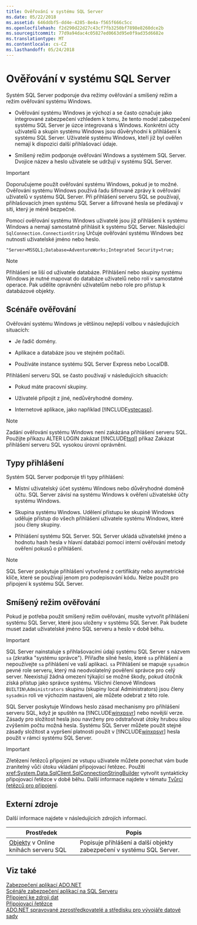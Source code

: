 ```yaml
---
title: Ověřování v systému SQL Server
ms.date: 05/22/2018
ms.assetid: 646ddbf5-dd4e-4285-8e4a-f565f666c5cc
ms.openlocfilehash: f2d290d22d27c43cf7fb3250bf7898e8260dce2b
ms.sourcegitcommit: 77d9a94dac4c05827ed0663d95e0f9ad35d6682e
ms.translationtype: MT
ms.contentlocale: cs-CZ
ms.lasthandoff: 05/24/2018
---
```

# <a name="authentication-in-sql-server"></a>Ověřování v systému SQL Server
Systém SQL Server podporuje dva režimy ověřování a smíšený režim a režim ověřování systému Windows.  
  
-   Ověřování systému Windows je výchozí a se často označuje jako integrované zabezpečení vzhledem k tomu, že tento model zabezpečení systému SQL Server je úzce integrovaná s Windows. Konkrétní účty uživatelů a skupin systému Windows jsou důvěryhodní k přihlášení k systému SQL Server. Uživatelé systému Windows, kteří již byl ověřen nemají k dispozici další přihlašovací údaje.  
  
-   Smíšený režim podporuje ověřování Windows a systémem SQL Server. Dvojice název a heslo uživatele se udržují v systému SQL Server.  
  
> [!IMPORTANT]
>  Doporučujeme použít ověřování systému Windows, pokud je to možné. Ověřování systému Windows používá řadu šifrované zprávy k ověřování uživatelů v systému SQL Server. Při přihlášení serveru SQL se používají, přihlašovacích jmen systému SQL Server a šifrované hesla se předávají v síti, který je méně bezpečné.  
  
 Pomocí ověřování systému Windows uživatelé jsou již přihlášeni k systému Windows a nemají samostatně přihlásit k systému SQL Server. Následující `SqlConnection.ConnectionString` Určuje ověřování systému Windows bez nutnosti uživatelské jméno nebo heslo.  
  
```  
"Server=MSSQL1;Database=AdventureWorks;Integrated Security=true;  
```  
  
> [!NOTE]
>  Přihlášení se liší od uživatele databáze. Přihlášení nebo skupiny systému Windows je nutné mapovat do databáze uživatelů nebo rolí v samostatné operace. Pak udělíte oprávnění uživatelům nebo role pro přístup k databázové objekty.  
  
## <a name="authentication-scenarios"></a>Scénáře ověřování  
 Ověřování systému Windows je většinou nejlepší volbou v následujících situacích:  
  
-   Je řadič domény.  
  
-   Aplikace a databáze jsou ve stejném počítači.  
  
-   Používáte instance systému SQL Server Express nebo LocalDB.  
  
 Přihlášení serveru SQL se často používají v následujících situacích:  
  
-   Pokud máte pracovní skupiny.  
  
-   Uživatelé připojit z jiné, nedůvěryhodné domény.  
  
-   Internetové aplikace, jako například [!INCLUDE[vstecasp](../../../../../includes/vstecasp-md.md)].  
  
> [!NOTE]
>  Zadání ověřování systému Windows není zakázána přihlášení serveru SQL. Použijte příkazu ALTER LOGIN zakázat [!INCLUDE[tsql](../../../../../includes/tsql-md.md)] příkaz Zakázat přihlášení serveru SQL vysokou úrovní oprávnění.  
  
## <a name="login-types"></a>Typy přihlášení  
 Systém SQL Server podporuje tři typy přihlášení:  
  
-   Místní uživatelský účet systému Windows nebo důvěryhodné doméně účtu. SQL Server závisí na systému Windows k ověření uživatelské účty systému Windows.  
  
-   Skupina systému Windows. Udělení přístupu ke skupině Windows uděluje přístup do všech přihlášení uživatele systému Windows, které jsou členy skupiny.  
  
-   Přihlášení systému SQL Server. SQL Server ukládá uživatelské jméno a hodnotu hash hesla v hlavní databázi pomocí interní ověřování metody ověření pokusů o přihlášení.  
  
> [!NOTE]
>  SQL Server poskytuje přihlášení vytvořené z certifikáty nebo asymetrické klíče, které se používají jenom pro podepisování kódu. Nelze použít pro připojení k systému SQL Server.  
  
## <a name="mixed-mode-authentication"></a>Smíšený režim ověřování  
 Pokud je potřeba použít smíšený režim ověřování, musíte vytvořit přihlášení systému SQL Server, které jsou uloženy v systému SQL Server. Pak budete muset zadat uživatelské jméno SQL serveru a heslo v době běhu.  
  
> [!IMPORTANT]
>  SQL Server nainstaluje s přihlašovacími údaji systému SQL Server s názvem `sa` (zkratka "systému správce"). Přiřaďte silné heslo, které `sa` přihlášení a nepoužívejte `sa` přihlášení ve vaší aplikaci. `sa` Přihlášení se mapuje `sysadmin` pevné role serveru, který má neodvolatelný pověření správce pro celý server. Neexistují žádná omezení týkající se možné škody, pokud útočník získá přístup jako správce systému. Všichni členové Windows `BUILTIN\Administrators` skupinu (skupiny local Administrators) jsou členy `sysadmin` roli ve výchozím nastavení, ale můžete odebrat z této role.  
  
 SQL Server poskytuje Windows heslo zásad mechanismy pro přihlášení serveru SQL, když je spuštěn na [!INCLUDE[winxpsvr](../../../../../includes/winxpsvr-md.md)] nebo novější verze. Zásady pro složitost hesla jsou navrženy pro odstraňovat útoky hrubou silou zvýšením počtu možná hesla. Systému SQL Server můžete použít stejné zásady složitost a vypršení platnosti použít v [!INCLUDE[winxpsvr](../../../../../includes/winxpsvr-md.md)] hesla použit v rámci systému SQL Server.  
  
> [!IMPORTANT]
>  Zřetězení řetězců připojení ze vstupu uživatele můžete ponechat vám bude zranitelný vůči útoku vkládání připojovací řetězec. Použití <xref:System.Data.SqlClient.SqlConnectionStringBuilder> vytvořit syntakticky připojovací řetězce v době běhu. Další informace najdete v tématu [Tvůrci řetězců pro připojení](../../../../../docs/framework/data/adonet/connection-string-builders.md).  
  
## <a name="external-resources"></a>Externí zdroje  
 Další informace najdete v následujících zdrojích informací.  
  
|Prostředek|Popis|  
|--------------|-----------------|  
|[Objekty](http://msdn.microsoft.com/library/bb543165.aspx) v Online knihách serveru SQL|Popisuje přihlášení a další objekty zabezpečení v systému SQL Server.|  
  
## <a name="see-also"></a>Viz také  
 [Zabezpečení aplikací ADO.NET](../../../../../docs/framework/data/adonet/securing-ado-net-applications.md)  
 [Scénáře zabezpečení aplikací na SQL Serveru](../../../../../docs/framework/data/adonet/sql/application-security-scenarios-in-sql-server.md)  
 [Připojení ke zdroji dat](../../../../../docs/framework/data/adonet/connecting-to-a-data-source.md)  
 [Připojovací řetězce](../../../../../docs/framework/data/adonet/connection-strings.md)  
 [ADO.NET spravované zprostředkovatelé a středisku pro vývojáře datové sady](http://go.microsoft.com/fwlink/?LinkId=217917)
